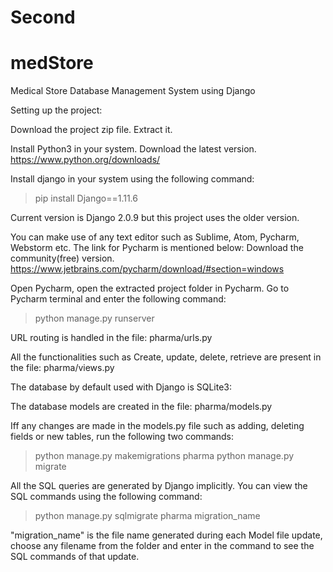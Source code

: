 # Second
# medStore
Medical Store Database Management System using Django

Setting up the project:

Download the project zip file. Extract it.

Install Python3 in your system.
Download the latest version.
https://www.python.org/downloads/

Install django in your system using the following command:

> pip install Django==1.11.6

Current version is Django 2.0.9 but this project uses the older version.

You can make use of any text editor such as Sublime, Atom, Pycharm, Webstorm etc. The link for Pycharm is mentioned below: 
Download the community(free) version.
https://www.jetbrains.com/pycharm/download/#section=windows

Open Pycharm, open the extracted project folder in Pycharm.
Go to Pycharm terminal and enter the following command:
> python manage.py runserver

URL routing is handled in the file: pharma/urls.py

All the functionalities such as Create, update, delete, retrieve are present in the file: pharma/views.py

The database by default used with Django is SQLite3:

The database models are created in the file: pharma/models.py

Iff any changes are made in the models.py file such as adding, deleting fields or new tables, run the following two commands:

> python manage.py makemigrations pharma
> python manage.py migrate


All the SQL queries are generated by Django implicitly. You can view the SQL commands using the following command:

> python manage.py sqlmigrate pharma migration_name

"migration_name" is the file name generated during each Model file update, choose any filename from the folder and enter in the command to see the SQL commands of that update.


